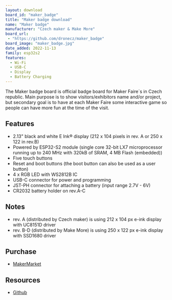 ```yaml
---
layout: download
board_id: "maker_badge"
title: "Maker badge download"
name: "Maker badge"
manufacturer: "Czech maker & Make More"
board_url:
 - "https://github.com/dronecz/maker_badge"
board_image: "maker_badge.jpg"
date_added: 2022-11-13
family: esp32s2
features:
  - Wi-Fi
  - USB-C
  - Display
  - Battery Charging
---
```


The Maker badge board is official badge board for Maker Faire´s in Czech republic. Main purpose is to show visitors/exhibitors name and/or project, but secondary goal is to have at each Maker Faire some interactive game so people can have more fun at the time of the visit.

## Features

* 2.13" black and white E Ink® display (212 x 104 pixels in rev. A or 250 x 122 in rev.B)
* Powered by ESP32-S2 module (single core 32-bit LX7 microprocessor running up to 240 MHz with 320kB of SRAM, 4 MB Flash (embedded))
* Five touch buttons
* Reset and boot buttons (the boot button can also be used as a user button)
* 4 x RGB LED with WS2812B IC
* USB-C connector for power and programming
* JST-PH connector for attaching a battery (input range 2.7V - 6V)
* CR2032 battery holder on rev.A-C

## Notes

* rev. A (distributed by Czech maker) is using 212 x 104 px e-ink display with UC8151D driver
* rev. B-D (distributed by Make More) is using 250 x 122 px e-ink display with SSD1680 driver

## Purchase

* [MakerMarket](https://www.makermarket.cz/maker-badge/)

## Resources

* [Github](https://github.com/makerfaireczech/maker_badge)
